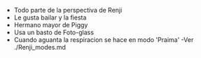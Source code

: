 - Todo parte de la perspectiva de Renji
- Le gusta bailar y la fiesta
- Hermano mayor de Piggy
- Usa un basto de Foto-glass
- Cuando aguanta la respiracion se hace en modo 'Praima' -Ver ./Renji_modes.md